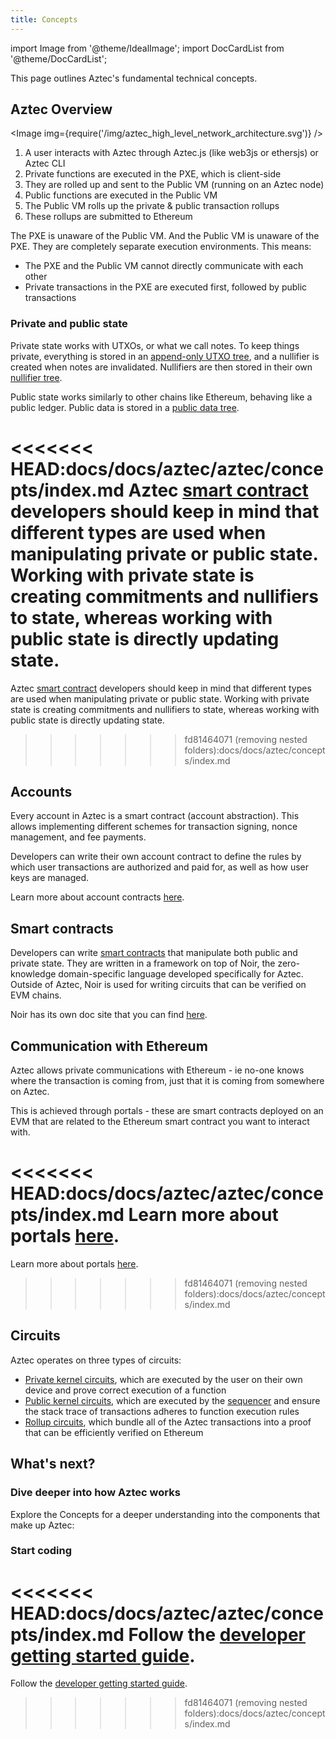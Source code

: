 ```yaml
---
title: Concepts
---
```


import Image from '@theme/IdealImage';
import DocCardList from '@theme/DocCardList';

This page outlines Aztec's fundamental technical concepts.

## Aztec Overview

<Image img={require('/img/aztec_high_level_network_architecture.svg')} />

1. A user interacts with Aztec through Aztec.js (like web3js or ethersjs) or Aztec CLI
2. Private functions are executed in the PXE, which is client-side
3. They are rolled up and sent to the Public VM (running on an Aztec node)
4. Public functions are executed in the Public VM
5. The Public VM rolls up the private & public transaction rollups
6. These rollups are submitted to Ethereum

The PXE is unaware of the Public VM. And the Public VM is unaware of the PXE. They are completely separate execution environments. This means:

- The PXE and the Public VM cannot directly communicate with each other
- Private transactions in the PXE are executed first, followed by public transactions

### Private and public state

Private state works with UTXOs, or what we call notes. To keep things private, everything is stored in an [append-only UTXO tree](/aztec/concepts/storage/trees/index.md#note-hash-tree), and a nullifier is created when notes are invalidated. Nullifiers are then stored in their own [nullifier tree](/aztec/concepts/storage/trees/indexed_merkle_tree.mdx#primer-on-nullifier-trees).

Public state works similarly to other chains like Ethereum, behaving like a public ledger. Public data is stored in a [public data tree](/aztec/concepts/storage/trees/index.md#public-state-tree).

<<<<<<< HEAD:docs/docs/aztec/aztec/concepts/index.md
Aztec [smart contract](/aztec/aztec/concepts/smart_contracts/index.md) developers should keep in mind that different types are used when manipulating private or public state. Working with private state is creating commitments and nullifiers to state, whereas working with public state is directly updating state.
=======
Aztec [smart contract](/aztec/concepts/smart_contracts/index.md) developers should keep in mind that different types are used when manipulating private or public state. Working with private state is creating commitments and nullifiers to state, whereas working with public state is directly updating state. 
>>>>>>> fd81464071 (removing nested folders):docs/docs/aztec/concepts/index.md

## Accounts

Every account in Aztec is a smart contract (account abstraction). This allows implementing different schemes for transaction signing, nonce management, and fee payments.

Developers can write their own account contract to define the rules by which user transactions are authorized and paid for, as well as how user keys are managed.

Learn more about account contracts [here](/aztec/concepts/index.md).

## Smart contracts

Developers can write [smart contracts](/aztec/concepts/smart_contracts/index.md) that manipulate both public and private state. They are written in a framework on top of Noir, the zero-knowledge domain-specific language developed specifically for Aztec. Outside of Aztec, Noir is used for writing circuits that can be verified on EVM chains.

Noir has its own doc site that you can find [here](https://noir-lang.org).

## Communication with Ethereum

Aztec allows private communications with Ethereum - ie no-one knows where the transaction is coming from, just that it is coming from somewhere on Aztec.

This is achieved through portals - these are smart contracts deployed on an EVM that are related to the Ethereum smart contract you want to interact with.

<<<<<<< HEAD:docs/docs/aztec/aztec/concepts/index.md
Learn more about portals [here](/protocol-specs/l1-smart-contracts/index.md).
=======
Learn more about portals [here](/aztec/concepts/smart_contracts/communication/cross_chain_calls).
>>>>>>> fd81464071 (removing nested folders):docs/docs/aztec/concepts/index.md

## Circuits

Aztec operates on three types of circuits:

- [Private kernel circuits](/aztec/concepts/circuits/kernels/private_kernel.md), which are executed by the user on their own device and prove correct execution of a function
- [Public kernel circuits](./circuits/kernels/public_kernel.md), which are executed by the [sequencer](/aztec/concepts/nodes_clients/sequencer) and ensure the stack trace of transactions adheres to function execution rules
- [Rollup circuits](/aztec/concepts/circuits), which bundle all of the Aztec transactions into a proof that can be efficiently verified on Ethereum

## What's next?

### Dive deeper into how Aztec works

Explore the Concepts for a deeper understanding into the components that make up Aztec:

<DocCardList />

### Start coding

<<<<<<< HEAD:docs/docs/aztec/aztec/concepts/index.md
Follow the [developer getting started guide](/getting_started/getting_started).
=======
Follow the [developer getting started guide](/getting_started).

>>>>>>> fd81464071 (removing nested folders):docs/docs/aztec/concepts/index.md
